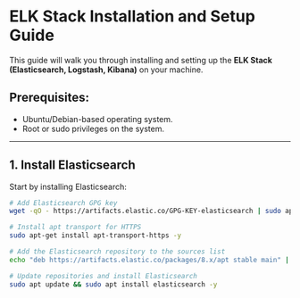 # ELK Stack Installation and Setup Guide

This guide will walk you through installing and setting up the **ELK Stack (Elasticsearch, Logstash, Kibana)** on your machine. 

## Prerequisites:
- Ubuntu/Debian-based operating system.
- Root or sudo privileges on the system.

---

## **1. Install Elasticsearch**

Start by installing Elasticsearch:

```bash
# Add Elasticsearch GPG key
wget -qO - https://artifacts.elastic.co/GPG-KEY-elasticsearch | sudo apt-key add -

# Install apt transport for HTTPS
sudo apt-get install apt-transport-https -y

# Add the Elasticsearch repository to the sources list
echo "deb https://artifacts.elastic.co/packages/8.x/apt stable main" | sudo tee -a /etc/apt/sources.list.d/elastic-8.x.list

# Update repositories and install Elasticsearch
sudo apt update && sudo apt install elasticsearch -y
